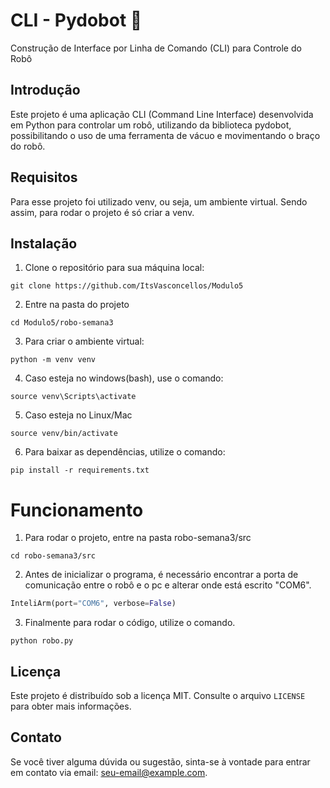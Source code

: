 # CLI - Pydobot 🤖

Construção de Interface por Linha de Comando (CLI) para Controle do Robô

## Introdução

Este projeto é uma aplicação CLI (Command Line Interface) desenvolvida em Python para controlar um robô, utilizando da biblioteca pydobot, possibilitando o uso de uma ferramenta de vácuo e movimentando o braço do robô.

## Requisitos

Para esse projeto foi utilizado venv, ou seja, um ambiente virtual. Sendo assim, para rodar o projeto é só criar a venv.


## Instalação

1. Clone o repositório para sua máquina local:

```console
git clone https://github.com/ItsVasconcellos/Modulo5
```

2. Entre na pasta do projeto 
```
cd Modulo5/robo-semana3
```

3. Para criar o ambiente virtual:

```console
python -m venv venv
```

4. Caso esteja no windows(bash), use o comando:

```console
source venv\Scripts\activate
```

5. Caso esteja no Linux/Mac 

```console
source venv/bin/activate
```

6. Para baixar as dependências, utilize o comando:

```console
pip install -r requirements.txt
```

# Funcionamento 

1. Para rodar o projeto, entre na pasta robo-semana3/src

```console
cd robo-semana3/src
```

2. Antes de inicializar o programa, é necessário encontrar a porta de comunicação entre o robô e o pc e alterar onde está escrito "COM6".

```python
InteliArm(port="COM6", verbose=False)
```

3. Finalmente para rodar o código, utilize o comando.

```console
python robo.py
```

## Licença

Este projeto é distribuído sob a licença MIT. Consulte o arquivo `LICENSE` para obter mais informações.

## Contato

Se você tiver alguma dúvida ou sugestão, sinta-se à vontade para entrar em contato via email: seu-email@example.com.
